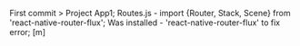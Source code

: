 First commit > Project App1;
Routes.js - import {Router, Stack, Scene} from 'react-native-router-flux';
Was installed - 'react-native-router-flux' to fix error; [m]